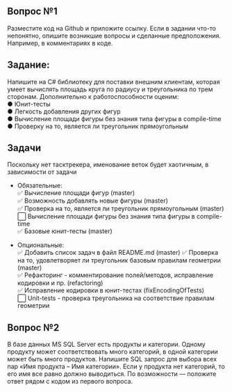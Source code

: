 ## Вопрос №1
Разместите код на Github и приложите ссылку. Если в задании что-то непонятно, опишите возникшие вопросы и сделанные предположения. Например, в комментариях в коде.

## Задание:
Напишите на C# библиотеку для поставки внешним клиентам, которая умеет вычислять площадь круга по радиусу и треугольника по трем сторонам. Дополнительно к работоспособности оценим:  
●	Юнит-тесты  
●	Легкость добавления других фигур  
●	Вычисление площади фигуры без знания типа фигуры в compile-time  
●	Проверку на то, является ли треугольник прямоугольным  

## Задачи
Поскольку нет тасктрекера, именование веток будет хаотичным, в зависимости от задачи 

- Обязательные:  
✅ Вычисление площади фигур (master)  
✅ Возможность добавлять новые фигуры (master)  
✅ Проверка на то, является ли треугольник прямоугольным (master)  
⬜ Вычисление площади фигуры без знания типа фигуры в compile-time  
✅ Базовые юнит-тесты (master) 


- Опциональные:  
✅ Добавить список задач в файл README.md (master) 
✅ Проверка на то, удовлетворяет ли треугольник базовым правилам геометрии (master)  
✅ Рефакторинг - комментирование полей/методов, исправление кодировки и пр. (refactoring)  
✅ Исправление кодировки в юнит-тестах (fixEncodingOfTests)  
⬜ Unit-tests - проверка треугольника на соответствие правилам геометрии  


## Вопрос №2
В базе данных MS SQL Server есть продукты и категории. Одному продукту может соответствовать много категорий, в одной категории может быть много продуктов. Напишите SQL запрос для выбора всех пар «Имя продукта – Имя категории». Если у продукта нет категорий, то его имя все равно должно выводиться.
По возможности — положите ответ рядом с кодом из первого вопроса.
